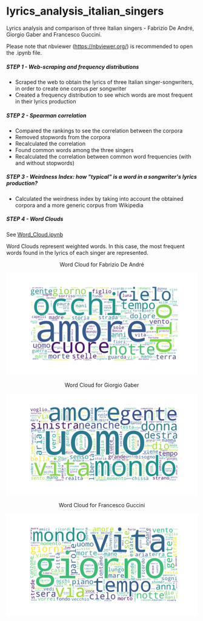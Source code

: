 # lyrics_analysis_italian_singers
Lyrics analysis and comparison of three Italian singers - Fabrizio De André, Giorgio Gaber and Francesco Guccini.

Please note that nbviewer (https://nbviewer.org/) is recommended to open the .ipynb file.

##### STEP 1 - Web-scraping and frequency distributions

- Scraped the web to obtain the lyrics of three Italian singer-songwriters, in order to create one corpus per songwriter
- Created a frequency distribution to see which words are most frequent in their lyrics production

##### STEP 2 - Spearman correlation

- Compared the rankings to see the correlation between the corpora
- Removed stopwords from the corpora
- Recalculated the correlation
- Found common words among the three singers
- Recalculated the correlation between common word frequencies (with and without stopwords)

##### STEP 3 - Weirdness Index: how "typical" is a word in a songwriter's lyrics production?

- Calculated the weirdness index by taking into account the obtained corpora and a more generic corpus from Wikipedia

##### STEP 4 - Word Clouds

See [Word_Cloud.ipynb](Word_Cloud.ipynb)

Word Clouds represent weighted words. In this case, the most frequent words found in the lyrics of each singer are represented.  


<p align='center'>
Word Cloud for Fabrizio De André  
 </p>
 
![De André](word_cloud_de_andre.png)

<p align='center'>
Word Cloud for Giorgio Gaber
 </p>

![Gaber](word_cloud_gaber.png)
 
 
 <p align='center'>
Word Cloud for Francesco Guccini 
 </p>
 
 ![Guccini](word_cloud_guccini.png)
